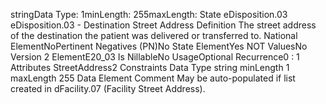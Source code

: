 

stringData Type: 1minLength: 255maxLength: 
State
eDisposition.03
eDisposition.03 - Destination Street Address
Definition
The street address of the destination the patient was delivered or transferred to.
National ElementNoPertinent Negatives (PN)No
State ElementYes
NOT ValuesNo
Version 2 ElementE20_03
Is NillableNo
UsageOptional
Recurrence0 : 1
Attributes
StreetAddress2
Constraints
Data Type
string
minLength
1
maxLength
255
Data Element Comment
May be auto-populated if list created in dFacility.07 (Facility Street Address).